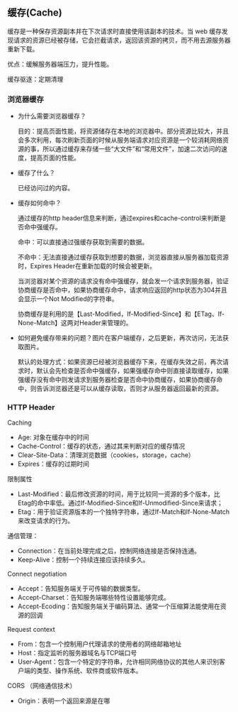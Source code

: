 ## 缓存(Cache)

缓存是一种保存资源副本并在下次请求时直接使用该副本的技术。当 web 缓存发现请求的资源已经被存储，它会拦截请求，返回该资源的拷贝，而不用去源服务器重新下载。

优点：缓解服务器端压力，提升性能。

缓存驱逐：定期清理

### 浏览器缓存

- 为什么需要浏览器缓存？

    目的：提高页面性能，将资源储存在本地的浏览器中。部分资源比较大，并且会多次利用，每次刷新页面的时候从服务端请求对应资源是一个较消耗网络资源的事，所以通过缓存来存储一些“大文件”和“常用文件”，加速二次访问的速度，提高页面的性能。

- 缓存了什么？

    已经访问过的内容。

- 缓存如何命中？

    通过缓存的http header信息来判断，通过expires和cache-control来判断是否命中强缓存。

    命中：可以直接通过强缓存获取到需要的数据。

    不命中：无法直接通过缓存获取到想要的数据，浏览器直接从服务器加载资源时，Expires Header在重新加载的时候会被更新。 
    
    当浏览器对某个资源的请求没有命中强缓存，就会发一个请求到服务器，验证协商缓存是否命中，如果协商缓存命中，请求响应返回的http状态为304并且会显示一个Not Modified的字符串。

    协商缓存是利用的是【Last-Modified，If-Modified-Since】和【ETag、If-None-Match】这两对Header来管理的。

- 如何避免缓存带来的问题？图片在客户端缓存，之后更新，再次访问，无法获取图片。
    
    默认的处理方式：如果资源已经被浏览器缓存下来，在缓存失效之前，再次请求时，默认会先检查是否命中强缓存，如果强缓存命中则直接读取缓存，如果强缓存没有命中则发请求到服务器检查是否命中协商缓存，如果协商缓存命中，则告诉浏览器还是可以从缓存读取，否则才从服务器返回最新的资源。
        
### HTTP Header
Caching
- Age: 对象在缓存中的时间
- Cache-Control：缓存的状态，通过其来判断对应的缓存情况
- Clear-Site-Data：清理浏览数据（cookies，storage，cache）
- Expires：缓存的过期时间

限制属性
- Last-Modified：最后修改资源的时间，用于比较同一资源的多个版本，比Etag的命中率低。通过If-Modified-Since和If-Unmodified-Since来请求；
- Etag：用于验证资源版本的一个独特字符串，通过If-Match和If-None-Match来改变请求的行为。

通信管理：
- Connection：在当前处理完成之后，控制网络连接是否保持连通。
- Keep-Alive：控制一个持续连接应该持续多久。

Connect negotiation
- Accept：告知服务端关于可传输的数据类型。
- Accept-Charset：告知服务端哪些特性设置能够完成。
- Accept-Ecoding：告知服务端关于编码算法、通常一个压缩算法能使用在资源的回调

Request context
- From：包含一个控制用户代理请求的使用者的网络邮箱地址
- Host：指定监听的服务器域名与TCP端口号
- User-Agent：包含一个特定的字符串，允许相同网络协议的其他人来识别客户端的类型、操作系统、软件商或软件版本。

CORS （网络通信技术）
- Origin：表明一个返回来源是在哪
